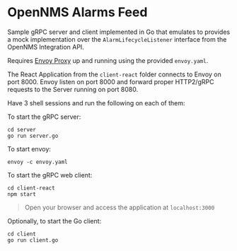OpenNMS Alarms Feed
====

Sample gRPC server and client implemented in Go that emulates to provides a mock implementation over the `AlarmLifecycleListener` interface from the OpenNMS Integration API.

Requires [Envoy Proxy](https://www.envoyproxy.io/) up and running using the provided `envoy.yaml`.

The React Application from the `client-react` folder connects to Envoy on port 8000. Envoy listen on port 8000 and forward proper HTTP2/gRPC requests to the Server running on port 8080.

Have 3 shell sessions and run the following on each of them:

To start the gRPC server:
```
cd server
go run server.go
```

To start envoy:

```
envoy -c envoy.yaml
```

To start the gRPC web client:

```
cd client-react
npm start
```

> Open your browser and access the application at `localhost:3000`

Optionally, to start the Go client:

```
cd client
go run client.go
```